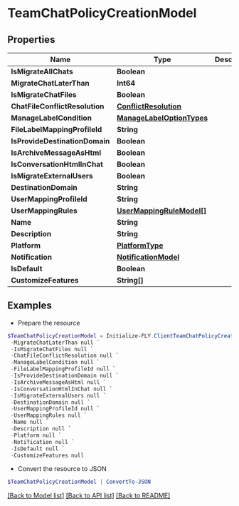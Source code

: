 # TeamChatPolicyCreationModel
## Properties

Name | Type | Description | Notes
------------ | ------------- | ------------- | -------------
**IsMigrateAllChats** | **Boolean** |  | [optional] 
**MigrateChatLaterThan** | **Int64** |  | [optional] 
**IsMigrateChatFiles** | **Boolean** |  | [optional] 
**ChatFileConflictResolution** | [**ConflictResolution**](ConflictResolution.md) |  | [optional] 
**ManageLabelCondition** | [**ManageLabelOptionTypes**](ManageLabelOptionTypes.md) |  | [optional] 
**FileLabelMappingProfileId** | **String** |  | [optional] 
**IsProvideDestinationDomain** | **Boolean** |  | [optional] 
**IsArchiveMessageAsHtml** | **Boolean** |  | [optional] 
**IsConversationHtmlInChat** | **Boolean** |  | [optional] 
**IsMigrateExternalUsers** | **Boolean** |  | [optional] 
**DestinationDomain** | **String** |  | [optional] 
**UserMappingProfileId** | **String** |  | [optional] 
**UserMappingRules** | [**UserMappingRuleModel[]**](UserMappingRuleModel.md) |  | [optional] 
**Name** | **String** |  | [optional] 
**Description** | **String** |  | [optional] 
**Platform** | [**PlatformType**](PlatformType.md) |  | [optional] 
**Notification** | [**NotificationModel**](NotificationModel.md) |  | [optional] 
**IsDefault** | **Boolean** |  | [optional] 
**CustomizeFeatures** | **String[]** |  | [optional] 

## Examples

- Prepare the resource
```powershell
$TeamChatPolicyCreationModel = Initialize-FLY.ClientTeamChatPolicyCreationModel  -IsMigrateAllChats null `
 -MigrateChatLaterThan null `
 -IsMigrateChatFiles null `
 -ChatFileConflictResolution null `
 -ManageLabelCondition null `
 -FileLabelMappingProfileId null `
 -IsProvideDestinationDomain null `
 -IsArchiveMessageAsHtml null `
 -IsConversationHtmlInChat null `
 -IsMigrateExternalUsers null `
 -DestinationDomain null `
 -UserMappingProfileId null `
 -UserMappingRules null `
 -Name null `
 -Description null `
 -Platform null `
 -Notification null `
 -IsDefault null `
 -CustomizeFeatures null
```

- Convert the resource to JSON
```powershell
$TeamChatPolicyCreationModel | ConvertTo-JSON
```

[[Back to Model list]](../README.md#documentation-for-models) [[Back to API list]](../README.md#documentation-for-api-endpoints) [[Back to README]](../README.md)

